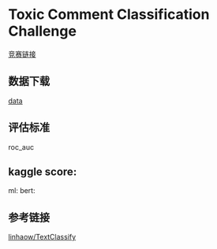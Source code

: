 # Toxic Comment Classification Challenge
[竞赛链接](https://www.kaggle.com/c/jigsaw-toxic-comment-classification-challenge)
## 数据下载
[data](https://www.kaggle.com/c/jigsaw-toxic-comment-classification-challenge/data)
## 评估标准
roc_auc
## kaggle score:
ml:
bert:


## 参考链接
[linhaow/TextClassify](https://github.com/linhaow/TextClassify)